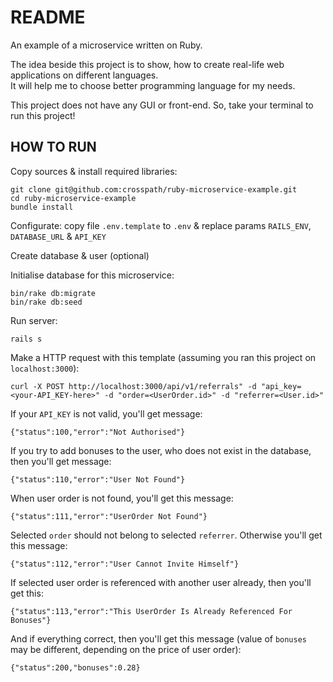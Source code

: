 # README

An example of a microservice written on Ruby.

The idea beside this project is to show, how to create real-life web applications on different languages.  
It will help me to choose better programming language for my needs.

This project does not have any GUI or front-end. So, take your terminal to run this project!

## HOW TO RUN

Copy sources & install required libraries:

```
git clone git@github.com:crosspath/ruby-microservice-example.git
cd ruby-microservice-example
bundle install
```

Configurate: copy file `.env.template` to `.env` & replace params `RAILS_ENV`, `DATABASE_URL` & `API_KEY`

Create database & user (optional)

Initialise database for this microservice:

```
bin/rake db:migrate
bin/rake db:seed
```

Run server:

```
rails s
```

Make a HTTP request with this template (assuming you ran this project on `localhost:3000`):

```
curl -X POST http://localhost:3000/api/v1/referrals" -d "api_key=<your-API_KEY-here>" -d "order=<UserOrder.id>" -d "referrer=<User.id>"
```

If your `API_KEY` is not valid, you'll get message:

    {"status":100,"error":"Not Authorised"}

If you try to add bonuses to the user, who does not exist in the database, then you'll get message:

    {"status":110,"error":"User Not Found"}

When user order is not found, you'll get this message:

    {"status":111,"error":"UserOrder Not Found"}

Selected `order` should not belong to selected `referrer`. Otherwise you'll get this message:

    {"status":112,"error":"User Cannot Invite Himself"}

If selected user order is referenced with another user already, then you'll get this:

    {"status":113,"error":"This UserOrder Is Already Referenced For Bonuses"}

And if everything correct, then you'll get this message (value of `bonuses` may be different, depending on the price of user order):

    {"status":200,"bonuses":0.28}
